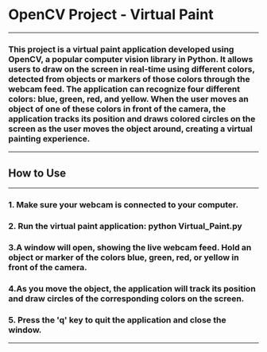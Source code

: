 # OpenCV Project - Virtual Paint
---
### This project is a virtual paint application developed using OpenCV, a popular computer vision library in Python. It allows users to draw on the screen in real-time using different colors, detected from objects or markers of those colors through the webcam feed. The application can recognize four different colors: blue, green, red, and yellow. When the user moves an object of one of these colors in front of the camera, the application tracks its position and draws colored circles on the screen as the user moves the object around, creating a virtual painting experience.

---
## How to Use
---
### 1. Make sure your webcam is connected to your computer.
### 2. Run the virtual paint application: python Virtual_Paint.py
### 3.A window will open, showing the live webcam feed. Hold an object or marker of the colors blue, green, red, or yellow in front of the camera.
### 4.As you move the object, the application will track its position and draw circles of the corresponding colors on the screen.
### 5. Press the 'q' key to quit the application and close the window.

---
